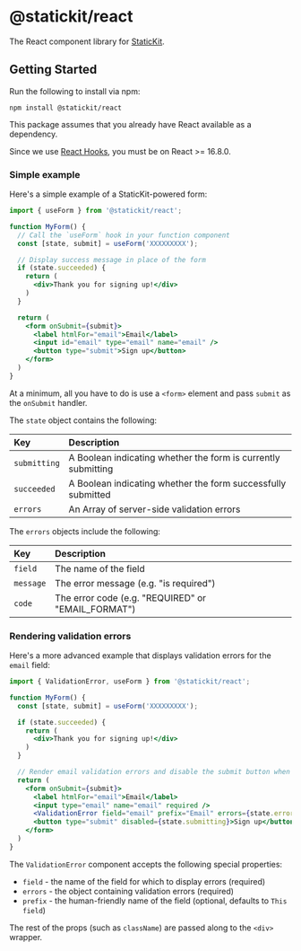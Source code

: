 # @statickit/react

The React component library for [StaticKit](https://statickit.com).

## Getting Started

Run the following to install via npm:

```
npm install @statickit/react
```

This package assumes that you already have React available as a dependency.

Since we use [React Hooks](https://reactjs.org/docs/hooks-intro.html), you must be on React >= 16.8.0.

### Simple example

Here's a simple example of a StaticKit-powered form:

```jsx
import { useForm } from '@statickit/react';

function MyForm() {
  // Call the `useForm` hook in your function component
  const [state, submit] = useForm('XXXXXXXXX');

  // Display success message in place of the form
  if (state.succeeded) {
    return (
      <div>Thank you for signing up!</div>
    )
  }

  return (
    <form onSubmit={submit}>
      <label htmlFor="email">Email</label>
      <input id="email" type="email" name="email" />
      <button type="submit">Sign up</button>
    </form>
  )
}
```

At a minimum, all you have to do is use a `<form>` element and pass `submit` as the `onSubmit` handler.

The `state` object contains the following:

| Key            | Description                                                   |
| :------------- | :------------------------------------------------------------ |
| `submitting`   | A Boolean indicating whether the form is currently submitting |
| `succeeded`    | A Boolean indicating whether the form successfully submitted  |
| `errors`       | An Array of server-side validation errors                     |

The `errors` objects include the following:

| Key            | Description                                        |
| :------------- | :------------------------------------------------- |
| `field`        | The name of the field                              |
| `message`      | The error message (e.g. "is required")             |
| `code`         | The error code (e.g. "REQUIRED" or "EMAIL_FORMAT") |

### Rendering validation errors

Here's a more advanced example that displays validation errors for the `email` field:

```jsx
import { ValidationError, useForm } from '@statickit/react';

function MyForm() {
  const [state, submit] = useForm('XXXXXXXXX');

  if (state.succeeded) {
    return (
      <div>Thank you for signing up!</div>
    )
  }

  // Render email validation errors and disable the submit button when submitting
  return (
    <form onSubmit={submit}>
      <label htmlFor="email">Email</label>
      <input type="email" name="email" required />
      <ValidationError field="email" prefix="Email" errors={state.errors} />
      <button type="submit" disabled={state.submitting}>Sign up</button>
    </form>
  )
}
```

The `ValidationError` component accepts the following special properties:

- `field` - the name of the field for which to display errors (required)
- `errors` - the object containing validation errors (required)
- `prefix` - the human-friendly name of the field (optional, defaults to `This field`)

The rest of the props (such as `className`) are passed along to the `<div>` wrapper.
